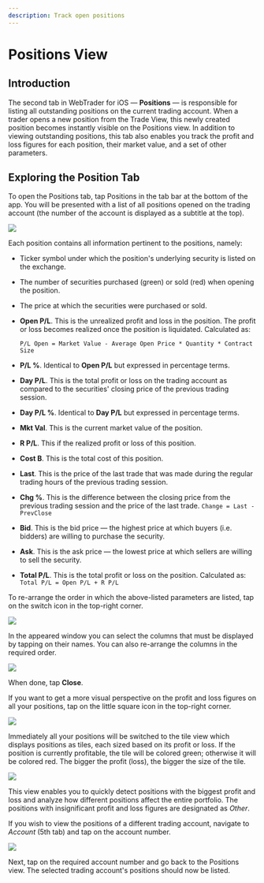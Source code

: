 ```yaml
---
description: Track open positions
---
```


# Positions View

## Introduction

The second tab in WebTrader for iOS — **Positions** — is responsible for listing all outstanding positions on the current trading account. When a trader opens a new position from the Trade View, this newly created position becomes instantly visible on the Positions view. In addition to viewing outstanding positions, this tab also enables you track the profit and loss figures for each position, their market value, and a set of other parameters.

## Exploring the Position Tab

To open the Positions tab, tap Positions in the tab bar at the bottom of the app. You will be presented with a list of all positions opened on the trading account \(the number of the account is displayed as a subtitle at the top\).

![](../../.gitbook/assets/img_0009_iphonexspacegrey_portrait2.png)

Each position contains all information pertinent to the positions, namely:

* Ticker symbol under which the position's underlying security is listed on the exchange.
* The number of securities purchased \(green\) or sold \(red\) when opening the position.
* The price at which the securities were purchased or sold.
* **Open P/L**. This is the unrealized profit and loss in the position. The profit or loss becomes realized once the position is liquidated. Calculated as:

  `P/L Open = Market Value - Average Open Price * Quantity * Contract Size`

* **P/L %**. Identical to **Open P/L** but expressed in percentage terms.
* **Day P/L**. This is the total profit or loss on the trading account as compared to the securities' closing price of the previous trading session.
* **Day P/L %**. Identical to **Day P/L** but expressed in percentage terms.
* **Mkt Val**. This is the current market value of the position.
* **R P/L**. This if the realized profit or loss of this position.
* **Cost B**. This is the total cost of this position.
* **Last**. This is the price of the last trade that was made during the regular trading hours of the previous trading session.
* **Chg %**. This is the difference between the closing price from the previous trading session and the price of the last trade. `Change = Last - PrevClose`
* **Bid**. This is the bid price — the highest price at which buyers \(i.e. bidders\) are willing to purchase the security.
* **Ask**. This is the ask price — the lowest price at which sellers are willing to sell the security.
* **Total P/L**. This is the total profit or loss on the position. Calculated as: `Total P/L = Open P/L + R P/L`

To re-arrange the order in which the above-listed parameters are listed, tap on the switch icon in the top-right corner.

![](../../.gitbook/assets/img_0009_iphonexspacegrey_portrait.png)

In the appeared window you can select the columns that must be displayed by tapping on their names. You can also re-arrange the columns in the required order.

![](../../.gitbook/assets/img_674aed78d5d7-1_iphonexspacegrey_portrait.png)

When done, tap **Close**.

If you want to get a more visual perspective on the profit and loss figures on all your positions, tap on the little square icon in the top-right corner.

![](../../.gitbook/assets/img_0009_iphonexspacegrey_portrait3.png)

Immediately all your positions will be switched to the tile view which displays positions as tiles, each sized based on its profit or loss. If the position is currently profitable, the tile will be colored green; otherwise it will be colored red. The bigger the profit \(loss\), the bigger the size of the tile.

![](../../.gitbook/assets/img_0a6db40cd400-1_iphonexspacegrey_portrait%20%281%29.png)

This view enables you to quickly detect positions with the biggest profit and loss and analyze how different positions affect the entire portfolio. The positions with insignificant profit and loss figures are designated as _Other_.

If you wish to view the positions of a different trading account, navigate to _Account_ \(5th tab\) and tap on the account number.

![](../../.gitbook/assets/img_d274947473bf-1_iphonexspacegrey_portrait.png)

Next, tap on the required account number and go back to the Positions view. The selected trading account's positions should now be listed.

